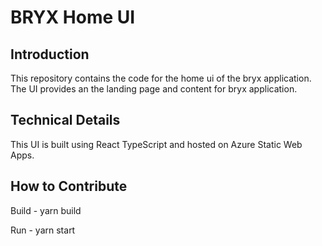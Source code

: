 # BRYX Home UI 

## Introduction
This repository contains the code for the home ui of the bryx application. The UI provides an the landing page and content for bryx application. 

## Technical Details

This UI is built using React TypeScript and hosted on Azure Static Web Apps.


## How to Contribute 

Build - yarn build

Run - yarn start


